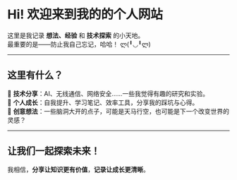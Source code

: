 # Hi! 欢迎来到我的的个人网站  

这里是我记录 **想法、经验** 和 **技术探索** 的小天地。  
最重要的是——防止我自己忘记，哈哈！ ლ(╹◡╹ლ) 

---

## 这里有什么？  
📌 **技术分享**：AI、无线通信、网络安全……一些我觉得有趣的研究和实验。  
📌 **个人成长**：自我提升、学习笔记、效率工具，分享我的踩坑与心得。  
📌 **创意想法**：一些脑洞大开的点子，可能是天马行空，也可能是下一个改变世界的灵感？  

---

## 让我们一起探索未来！  
我相信，**分享让知识更有价值**，**记录让成长更清晰**。  


